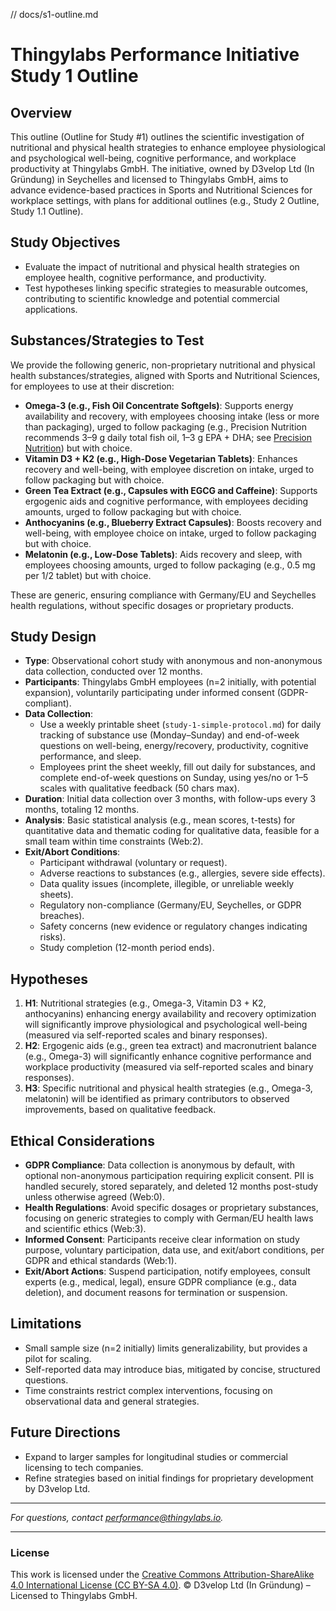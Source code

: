 // docs/s1-outline.md
# Thingylabs Performance Initiative Study 1 Outline

## Overview
This outline (Outline for Study #1) outlines the scientific investigation of nutritional and physical health strategies to enhance employee physiological and psychological well-being, cognitive performance, and workplace productivity at Thingylabs GmbH. The initiative, owned by D3velop Ltd (In Gründung) in Seychelles and licensed to Thingylabs GmbH, aims to advance evidence-based practices in Sports and Nutritional Sciences for workplace settings, with plans for additional outlines (e.g., Study 2 Outline, Study 1.1 Outline).

## Study Objectives
- Evaluate the impact of nutritional and physical health strategies on employee health, cognitive performance, and productivity.
- Test hypotheses linking specific strategies to measurable outcomes, contributing to scientific knowledge and potential commercial applications.

## Substances/Strategies to Test
We provide the following generic, non-proprietary nutritional and physical health substances/strategies, aligned with Sports and Nutritional Sciences, for employees to use at their discretion:
- **Omega-3 (e.g., Fish Oil Concentrate Softgels)**: Supports energy availability and recovery, with employees choosing intake (less or more than packaging), urged to follow packaging (e.g., Precision Nutrition recommends 3–9 g daily total fish oil, 1–3 g EPA + DHA; see [Precision Nutrition](https://www.precisionnutrition.com/all-about-fish-oil#:~:text=Summary%20and%20recommendations,(e.g.%20herring%2C%20mackerel))) but with choice.
- **Vitamin D3 + K2 (e.g., High-Dose Vegetarian Tablets)**: Enhances recovery and well-being, with employee discretion on intake, urged to follow packaging but with choice.
- **Green Tea Extract (e.g., Capsules with EGCG and Caffeine)**: Supports ergogenic aids and cognitive performance, with employees deciding amounts, urged to follow packaging but with choice.
- **Anthocyanins (e.g., Blueberry Extract Capsules)**: Boosts recovery and well-being, with employee choice on intake, urged to follow packaging but with choice.
- **Melatonin (e.g., Low-Dose Tablets)**: Aids recovery and sleep, with employees choosing amounts, urged to follow packaging (e.g., 0.5 mg per 1/2 tablet) but with choice.

These are generic, ensuring compliance with Germany/EU and Seychelles health regulations, without specific dosages or proprietary products.

## Study Design
- **Type**: Observational cohort study with anonymous and non-anonymous data collection, conducted over 12 months.
- **Participants**: Thingylabs GmbH employees (n=2 initially, with potential expansion), voluntarily participating under informed consent (GDPR-compliant).
- **Data Collection**:
  - Use a weekly printable sheet (`study-1-simple-protocol.md`) for daily tracking of substance use (Monday–Sunday) and end-of-week questions on well-being, energy/recovery, productivity, cognitive performance, and sleep.
  - Employees print the sheet weekly, fill out daily for substances, and complete end-of-week questions on Sunday, using yes/no or 1–5 scales with qualitative feedback (50 chars max).
- **Duration**: Initial data collection over 3 months, with follow-ups every 3 months, totaling 12 months.
- **Analysis**: Basic statistical analysis (e.g., mean scores, t-tests) for quantitative data and thematic coding for qualitative data, feasible for a small team within time constraints (Web:2).
- **Exit/Abort Conditions**:
  - Participant withdrawal (voluntary or request).
  - Adverse reactions to substances (e.g., allergies, severe side effects).
  - Data quality issues (incomplete, illegible, or unreliable weekly sheets).
  - Regulatory non-compliance (Germany/EU, Seychelles, or GDPR breaches).
  - Safety concerns (new evidence or regulatory changes indicating risks).
  - Study completion (12-month period ends).

## Hypotheses
1. **H1**: Nutritional strategies (e.g., Omega-3, Vitamin D3 + K2, anthocyanins) enhancing energy availability and recovery optimization will significantly improve physiological and psychological well-being (measured via self-reported scales and binary responses).
2. **H2**: Ergogenic aids (e.g., green tea extract) and macronutrient balance (e.g., Omega-3) will significantly enhance cognitive performance and workplace productivity (measured via self-reported scales and binary responses).
3. **H3**: Specific nutritional and physical health strategies (e.g., Omega-3, melatonin) will be identified as primary contributors to observed improvements, based on qualitative feedback.

## Ethical Considerations
- **GDPR Compliance**: Data collection is anonymous by default, with optional non-anonymous participation requiring explicit consent. PII is handled securely, stored separately, and deleted 12 months post-study unless otherwise agreed (Web:0).
- **Health Regulations**: Avoid specific dosages or proprietary substances, focusing on generic strategies to comply with German/EU health laws and scientific ethics (Web:3).
- **Informed Consent**: Participants receive clear information on study purpose, voluntary participation, data use, and exit/abort conditions, per GDPR and ethical standards (Web:1).
- **Exit/Abort Actions**: Suspend participation, notify employees, consult experts (e.g., medical, legal), ensure GDPR compliance (e.g., data deletion), and document reasons for termination or suspension.

## Limitations
- Small sample size (n=2 initially) limits generalizability, but provides a pilot for scaling.
- Self-reported data may introduce bias, mitigated by concise, structured questions.
- Time constraints restrict complex interventions, focusing on observational data and general strategies.

## Future Directions
- Expand to larger samples for longitudinal studies or commercial licensing to tech companies.
- Refine strategies based on initial findings for proprietary development by D3velop Ltd.

---

*For questions, contact [performance@thingylabs.io](mailto:performance@thingylabs.io).*

---

### License
This work is licensed under the [Creative Commons Attribution-ShareAlike 4.0 International License (CC BY-SA 4.0)](https://creativecommons.org/licenses/by-sa/4.0/). © D3velop Ltd (In Gründung) – Licensed to Thingylabs GmbH.